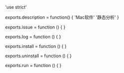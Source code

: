 'use strict'

exports.description = function() {
    'Mac软件'
    '静态分析'
}

exports.issue = function () {
}

exports.log = function () {
}

exports.install = function () {
}

exports.uninstall = function () {
}

exports.run = function () {
}